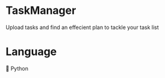 # TaskManager

Upload tasks and find an effecient plan to tackle your task list

# Language

🐍 Python
